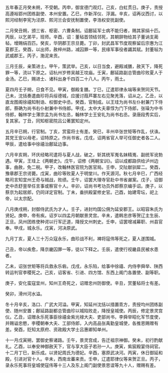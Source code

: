 五年春正月癸未朔，不受朝。丙申，御宣德门观灯。己亥，白虹贯日。庚子，责授高遵裕郢州团练副使、本州安置。乙巳，作新浑仪、浮漏。辛亥，诏再议西讨，以熙河经制李宪为泾原、熙河兰会安抚制置使，李浩权安抚副使。

二月癸丑朔，颁三省、枢密、六曹条制。诏鄜延军士病不能归者，赐其家绢十匹。丙辰，以乞弟平，班师。辛酉，诏：董毡首领结邻死，其朝辞物给其子董讷支蔺毡，增赐绢百匹。癸亥，华阴郡王宗旦薨。丁卯，封武昌军节度观察留后宗惠为江夏郡王。癸酉，以出师，赦梓州路，减囚罪一等，民缘军事役者蠲其赋。封董毡为武威郡王。丙子，渤泥来贡。

三月壬辰，亲策进士。甲午，策武举。己亥，以日当食，避殿减膳，赦天下，降死罪一等，流以下原之。诏杭州岁修吴越王坟庙。壬寅，鄜延路副总管曲珍败夏人于金汤。乙巳，赐进士、诸科出身千四百二十八人。丙午，雨土。

夏四月壬子朔，日食不见。甲寅，御殿复膳。丁巳，辽遣耶律永端等来贺同天节。己未，沈括奏遣曲珍将兵绥德城，应援讨葭芦寨左右见聚羌落，诏从之。乙丑，以直龙图阁徐禧知制诰、权御史中丞。癸酉，官制成。以王珪为尚书左仆射兼门下侍郎，蔡确为尚书右仆射兼中书侍郎。甲戌，太中大夫章惇为门下侍郎，张璪为中书侍郎，翰林学士薄宗孟为尚书左丞，翰林学士王安礼为尚书右丞。录唐段秀实后，复其家。丁丑，同知枢密院吕公著罢知定州。

五月辛已朔，行官制。丁亥，赏蛮将士有差。癸巳，丰州卒张世矩等作乱，伏诛。其党王安以母老，诏特原之。作尚书省。戊戌，诏两省官人举可任御史者各二人。甲辰，遣给事中徐禧治鄜延边事。

六月辛亥朔，环庆经略司遣将与夏人战，破之，斩其统军嵬名妹精嵬、副统军讹勃遇。甲寅，王珪上《两朝史》。戊午，诏修《两朝宝训》。诏以成都路供给泸州边事，曲赦，免二税。甲子，改翰林医官院为医官局。壬申，交阯献驯犀二。癸酉，豫章郡王宗谔薨。戊寅，曲珍等败夏人于明堂川。作天源河。秋七月辛巳，广西经略司言知宜州王奇与贼战，败绩。壬午，诏罢大理寺官赴中书省谳案。戊子，诏御史中丞舒亶举任言事或察官十人。辛卯，诏尚书考功员外郎蔡京编手诏。庚子，以蔡京为起居郎，仍同详定官制。丁未，垂拱殿宴修史官。己酉，始建雩坛，祀上帝，以太宗配。

八月庚戌朔，封御侍武氏为才人。壬子，进封均国公佣为延安郡王。以昭容朱氏为贤妃。庚申，帝有疾。诏岁以四孟月朝献景灵宫。辛未，遣韩忠彦等贺辽主生辰、正旦。凤州团练使种谔以行军迂道，降授文州刺史。壬申，诏罢增减幕职、州县官奉。甲戌，城永乐。戊寅，河决原武。

九月丁亥，夏人三十万众寇永乐，曲珍战不利，裨将寇伟等死之，夏人遂围城。

己丑，帝以疾愈，降京畿囚罪一等，徒以下释之。壬辰，遣使行视畿县民被水患者。

乙未，诏张世矩等将兵救永乐砦。戊戌，永乐陷，给事中徐禧、内侍李舜举、陕西转运判官李稷死之。己亥，诏客省、引进、四方馆、东西上阁门各置使、副等职。

庚子，安化蛮寇宜州，知州王奇死之，诏赠忠州防御使。辛丑，赏董毡将士有差。

癸卯，滑州河水溢。

冬十月辛亥，洛口、广武大河溢。甲寅，知延州沈括以措置乖方，责授均州团练副使、随州安置；鄜延路副都总管曲珍以城陷败走，降授皇城使。丙辰，修定景灵宫仪。乙丑，诏赠永乐死事臣徐禧金紫光禄大夫、吏部尚书，李舜举昭化军节度使，并赐谥忠愍，李稷朝奉大夫、工部侍郎，入内高品张禹勤皇城使，各推恩赐赠有差。癸酉，贬知太原府、资政殿大学士吕惠卿知单州。

十一月戊寅朔，罢御史察诸路。壬午，景灵宫成，告迁祖宗神御。癸未，初行酌献礼。乙酉，以奉安神御赦天下，官与享大臣子若孙一人。庚寅，紫宸殿宴侍祠官。十二月丁巳，新乐成。以贤妃周氏为德妃。辛酉，塞原武决河。丙寅，休日御延和殿，引进对官十人。辛未，西南龙蕃来贡。壬申，辽遣耶律仪等来贺正旦。丙子，录永乐死事将皇城使寇伟等十三人及东上阁门副使景思谊等九十人，赠赐有差。